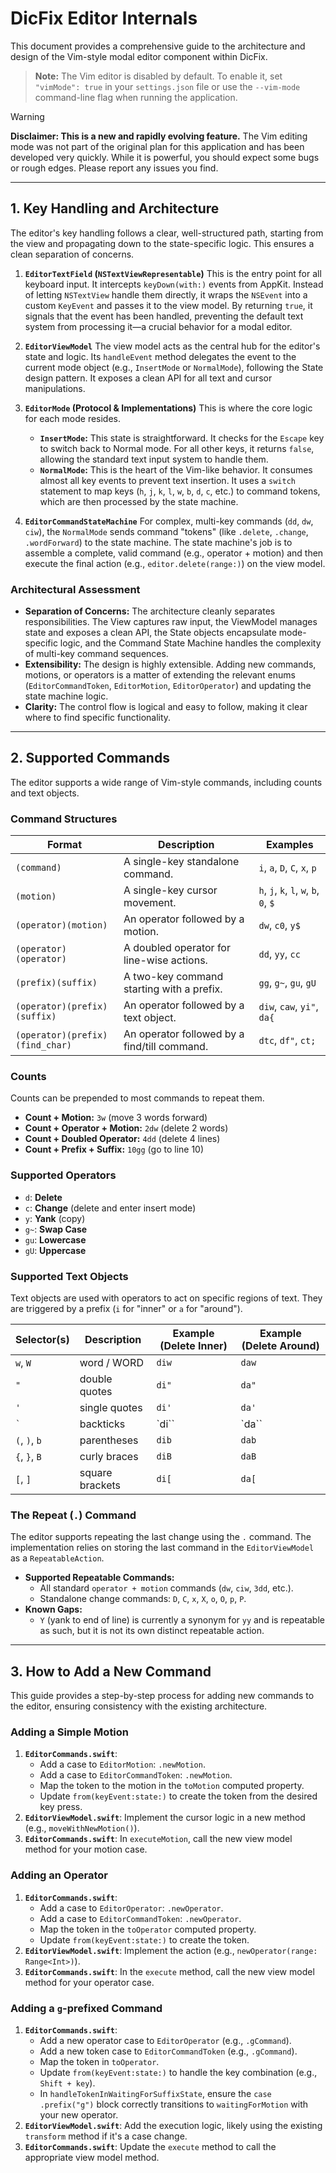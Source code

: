 # DicFix Editor Internals

This document provides a comprehensive guide to the architecture and design of the Vim-style modal editor component within DicFix.

> **Note:** The Vim editor is disabled by default. To enable it, set `"vimMode": true` in your `settings.json` file or use the `--vim-mode` command-line flag when running the application.

> [!WARNING]
> **Disclaimer: This is a new and rapidly evolving feature.**
> The Vim editing mode was not part of the original plan for this application and has been developed very quickly. While it is powerful, you should expect some bugs or rough edges. Please report any issues you find.

---

## 1. Key Handling and Architecture

The editor's key handling follows a clear, well-structured path, starting from the view and propagating down to the state-specific logic. This ensures a clean separation of concerns.

1.  **`EditorTextField` (`NSTextViewRepresentable`)**
    This is the entry point for all keyboard input. It intercepts `keyDown(with:)` events from AppKit. Instead of letting `NSTextView` handle them directly, it wraps the `NSEvent` into a custom `KeyEvent` and passes it to the view model. By returning `true`, it signals that the event has been handled, preventing the default text system from processing it—a crucial behavior for a modal editor.

2.  **`EditorViewModel`**
    The view model acts as the central hub for the editor's state and logic. Its `handleEvent` method delegates the event to the current mode object (e.g., `InsertMode` or `NormalMode`), following the State design pattern. It exposes a clean API for all text and cursor manipulations.

3.  **`EditorMode` (Protocol & Implementations)**
    This is where the core logic for each mode resides.
    -   **`InsertMode`:** This state is straightforward. It checks for the `Escape` key to switch back to Normal mode. For all other keys, it returns `false`, allowing the standard text input system to handle them.
    -   **`NormalMode`:** This is the heart of the Vim-like behavior. It consumes almost all key events to prevent text insertion. It uses a `switch` statement to map keys (`h`, `j`, `k`, `l`, `w`, `b`, `d`, `c`, etc.) to command tokens, which are then processed by the state machine.

4.  **`EditorCommandStateMachine`**
    For complex, multi-key commands (`dd`, `dw`, `ciw`), the `NormalMode` sends command "tokens" (like `.delete`, `.change`, `.wordForward`) to the state machine. The state machine's job is to assemble a complete, valid command (e.g., operator + motion) and then execute the final action (e.g., `editor.delete(range:)`) on the view model.

### Architectural Assessment

-   **Separation of Concerns:** The architecture cleanly separates responsibilities. The View captures raw input, the ViewModel manages state and exposes a clean API, the State objects encapsulate mode-specific logic, and the Command State Machine handles the complexity of multi-key command sequences.
-   **Extensibility:** The design is highly extensible. Adding new commands, motions, or operators is a matter of extending the relevant enums (`EditorCommandToken`, `EditorMotion`, `EditorOperator`) and updating the state machine logic.
-   **Clarity:** The control flow is logical and easy to follow, making it clear where to find specific functionality.

---

## 2. Supported Commands

The editor supports a wide range of Vim-style commands, including counts and text objects.

### Command Structures

| Format                               | Description                                      | Examples                               |
| ------------------------------------ | ------------------------------------------------ | -------------------------------------- |
| `(command)`                          | A single-key standalone command.                 | `i`, `a`, `D`, `C`, `x`, `p`             |
| `(motion)`                           | A single-key cursor movement.                    | `h`, `j`, `k`, `l`, `w`, `b`, `0`, `$`   |
| `(operator)(motion)`                 | An operator followed by a motion.                | `dw`, `c0`, `y$`                         |
| `(operator)(operator)`               | A doubled operator for line-wise actions.        | `dd`, `yy`, `cc`                         |
| `(prefix)(suffix)`                   | A two-key command starting with a prefix.        | `gg`, `g~`, `gu`, `gU`                   |
| `(operator)(prefix)(suffix)`         | An operator followed by a text object.           | `diw`, `caw`, `yi"`, `da{`              |
| `(operator)(prefix)(find_char)`      | An operator followed by a find/till command.     | `dtc`, `df"`, `ct;`                      |

### Counts

Counts can be prepended to most commands to repeat them.

-   **Count + Motion:** `3w` (move 3 words forward)
-   **Count + Operator + Motion:** `2dw` (delete 2 words)
-   **Count + Doubled Operator:** `4dd` (delete 4 lines)
-   **Count + Prefix + Suffix:** `10gg` (go to line 10)

### Supported Operators

-   `d`: **Delete**
-   `c`: **Change** (delete and enter insert mode)
-   `y`: **Yank** (copy)
-   `g~`: **Swap Case**
-   `gu`: **Lowercase**
-   `gU`: **Uppercase**

### Supported Text Objects

Text objects are used with operators to act on specific regions of text. They are triggered by a prefix (`i` for "inner" or `a` for "around").

| Selector(s) | Description                               | Example (Delete Inner) | Example (Delete Around) |
| ----------- | ----------------------------------------- | ---------------------- | ----------------------- |
| `w`, `W`    | word / WORD                               | `diw`                  | `daw`                   |
| `"`         | double quotes                             | `di"`                  | `da"`                   |
| `'`         | single quotes                             | `di'`                  | `da'`                   |
| `` ` ``     | backticks                                 | `di``                  | `da``                   |
| `(`, `)`, `b` | parentheses                               | `dib`                  | `dab`                   |
| `{`, `}`, `B` | curly braces                              | `diB`                  | `daB`                   |
| `[`, `]`    | square brackets                           | `di[`                  | `da[`                   |

### The Repeat (`.`) Command

The editor supports repeating the last change using the `.` command. The implementation relies on storing the last command in the `EditorViewModel` as a `RepeatableAction`.

-   **Supported Repeatable Commands:**
    -   All standard `operator + motion` commands (`dw`, `ciw`, `3dd`, etc.).
    -   Standalone change commands: `D`, `C`, `x`, `X`, `o`, `O`, `p`, `P`.
-   **Known Gaps:**
    -   `Y` (yank to end of line) is currently a synonym for `yy` and is repeatable as such, but it is not its own distinct repeatable action.

---

## 3. How to Add a New Command

This guide provides a step-by-step process for adding new commands to the editor, ensuring consistency with the existing architecture.

### Adding a Simple Motion

1.  **`EditorCommands.swift`**:
    -   Add a case to `EditorMotion`: `.newMotion`.
    -   Add a case to `EditorCommandToken`: `.newMotion`.
    -   Map the token to the motion in the `toMotion` computed property.
    -   Update `from(keyEvent:state:)` to create the token from the desired key press.
2.  **`EditorViewModel.swift`**: Implement the cursor logic in a new method (e.g., `moveWithNewMotion()`).
3.  **`EditorCommands.swift`**: In `executeMotion`, call the new view model method for your motion case.

### Adding an Operator

1.  **`EditorCommands.swift`**:
    -   Add a case to `EditorOperator`: `.newOperator`.
    -   Add a case to `EditorCommandToken`: `.newOperator`.
    -   Map the token in the `toOperator` computed property.
    -   Update `from(keyEvent:state:)` to create the token.
2.  **`EditorViewModel.swift`**: Implement the action (e.g., `newOperator(range: Range<Int>)`).
3.  **`EditorCommands.swift`**: In the `execute` method, call the new view model method for your operator case.

### Adding a `g`-prefixed Command

1.  **`EditorCommands.swift`**:
    -   Add a new operator case to `EditorOperator` (e.g., `.gCommand`).
    -   Add a new token case to `EditorCommandToken` (e.g., `.gCommand`).
    -   Map the token in `toOperator`.
    -   Update `from(keyEvent:state:)` to handle the key combination (e.g., `Shift + key`).
    -   In `handleTokenInWaitingForSuffixState`, ensure the `case .prefix("g")` block correctly transitions to `waitingForMotion` with your new operator.
2.  **`EditorViewModel.swift`**: Add the execution logic, likely using the existing `transform` method if it's a case change.
3.  **`EditorCommands.swift`**: Update the `execute` method to call the appropriate view model method.
